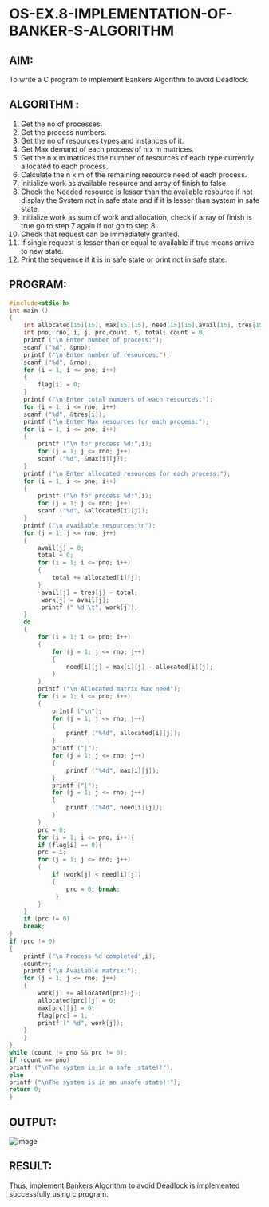 # OS-EX.8-IMPLEMENTATION-OF-BANKER-S-ALGORITHM

## **AIM**:
To write a C program to implement Bankers Algorithm to avoid Deadlock.

## **ALGORITHM** :
1. Get the no of processes.
2. Get the process numbers.
3. Get the no of resources types and instances of it.
4. Get Max demand of each process of n x m matrices.
5. Get the n x m matrices the number of resources of each type currently allocated to each
process.
6. Calculate the n x m of the remaining resource need of each process.
7. Initialize work as available resource and array of finish to false.
8. Check the Needed resource is lesser than the available resource if not display the System not
in safe state and if it is lesser than system in safe state.
9. Initialize work as sum of work and allocation, check if array of finish is true go to step 7
again if not go to step 8.
10. Check that request can be immediately granted.
11. If single request is lesser than or equal to available if true means arrive to new state.
12.  Print the sequence if it is in safe state or print not in safe state.

## PROGRAM:
```C
#include<stdio.h>
int main ()
{
    int allocated[15][15], max[15][15], need[15][15],avail[15], tres[15], work[1], flag[15];
    int pno, rno, i, j, prc,count, t, total; count = 0;
    printf ("\n Enter number of process:");
    scanf ("%d", &pno);
    printf ("\n Enter number of resources:");
    scanf ("%d", &rno);
    for (i = 1; i <= pno; i++)
    {
        flag[i] = 0;
    }
    printf ("\n Enter total numbers of each resources:");
    for (i = 1; i <= rno; i++)
    scanf ("%d", &tres[i]);
    printf ("\n Enter Max resources for each process:");
    for (i = 1; i <= pno; i++)
    {
        printf ("\n for process %d:",i);
        for (j = 1; j <= rno; j++)
        scanf ("%d", &max[i][j]);
    }
    printf ("\n Enter allocated resources for each process:"); 
    for (i = 1; i <= pno; i++)
    {
        printf ("\n for process %d:",i);
        for (j = 1; j <= rno; j++)
        scanf ("%d", &allocated[i][j]);
    }
    printf ("\n available resources:\n");
    for (j = 1; j <= rno; j++)
    {
        avail[j] = 0;
        total = 0;
        for (i = 1; i <= pno; i++)
        {
            total += allocated[i][j];
        }
         avail[j] = tres[j] - total;
         work[j] = avail[j];
         printf (" %d \t", work[j]);
    }
    do
    {
        for (i = 1; i <= pno; i++)
        {
            for (j = 1; j <= rno; j++)
            {
                need[i][j] = max[i][j] - allocated[i][j];
            }
        }
        printf ("\n Allocated matrix Max need");
        for (i = 1; i <= pno; i++)
        {
            printf ("\n");
            for (j = 1; j <= rno; j++)
            {
                printf ("%4d", allocated[i][j]);
            }
            printf ("|");
            for (j = 1; j <= rno; j++)
            {
                printf ("%4d", max[i][j]);
            }
            printf ("|");
            for (j = 1; j <= rno; j++)
            {
                printf ("%4d", need[i][j]);
            }
        }
        prc = 0;
        for (i = 1; i <= pno; i++){
        if (flag[i] == 0){
        prc = i;
        for (j = 1; j <= rno; j++)
        {
            if (work[j] < need[i][j])
            {
                prc = 0; break;
             }
        }     
    }
    if (prc != 0)
    break;
}
if (prc != 0)
{
    printf ("\n Process %d completed",i);
    count++;
    printf ("\n Available matrix:");
    for (j = 1; j <= rno; j++)
    {
        work[j] += allocated[prc][j];
        allocated[prc][j] = 0;
        max[prc][j] = 0;
        flag[prc] = 1;
        printf (" %d", work[j]);
    }
    }
}
while (count != pno && prc != 0);
if (count == pno)
printf ("\nThe system is in a safe  state!!");
else
printf ("\nThe system is in an unsafe state!!");
return 0;
}

```

## OUTPUT:
![image](https://github.com/Jayabharathi3/OS-EX.8-IMPLEMENTATION-OF-BANKER-S-ALGORITHM/assets/120367796/fe93293c-308c-4b64-92d9-5452d3286fb4)


## RESULT:
Thus, implement Bankers Algorithm to avoid Deadlock is implemented successfully using c 
program.

